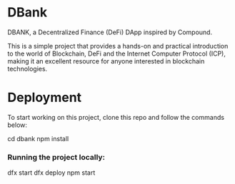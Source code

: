 # DBank
DBANK, a Decentralized Finance (DeFi) DApp inspired by Compound. 

This is a simple project that provides a hands-on and practical introduction to the world of Blockchain, DeFi and the Internet Computer Protocol (ICP), making it an excellent resource for anyone interested in blockchain technologies.

# Deployment
To start working on this project, clone this repo and follow the commands below:

cd dbank
npm install

### Running the project locally:
dfx start
dfx deploy
npm start
